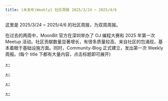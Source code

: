 ```yaml
---
title: (未发布)Weekly1 社区周报 2025/3/24 ~ 2025/4/6
---
```


这里是 2025/3/24 ~ 2025/4/6 的社区周报，为双周周报。

在过去的两周中，MoonBit 官方在深圳举办了 OJ 编程大赛和 2025 年第一次 Meetup 活动。社区贡献数量显著增长，有很多质量较高、来自社区的包涌现，基本着眼于基础设施方面。同时，Community-Blog 正式建立，发出第一次 Weekly 周报。(每个 title 下都有大量内容，点击标题即可展开)

[+-](weekly/weekly1/offical.md#:embed)

[+-](weekly/weekly1/projects.md#:embed)

[+-](weekly/weekly1/packages.md#:embed)

[+-](weekly/weekly1/community.md#:embed)
